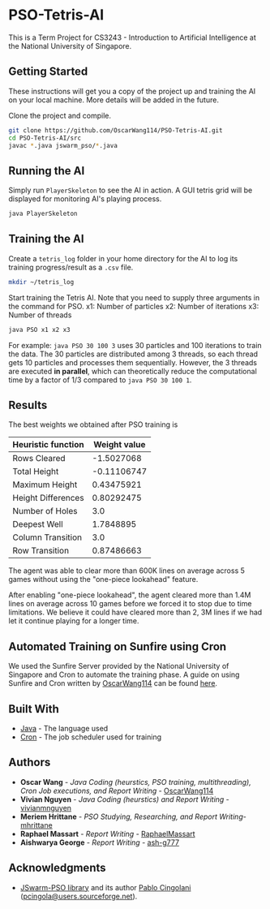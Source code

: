 # PSO-Tetris-AI

This is a Term Project for CS3243 - Introduction to Artificial Intelligence at the National University of Singapore.

## Getting Started

These instructions will get you a copy of the project up and training the AI on your local machine. More details will be added in the future.

Clone the project and compile.
```bash
git clone https://github.com/OscarWang114/PSO-Tetris-AI.git
cd PSO-Tetris-AI/src
javac *.java jswarm_pso/*.java
```

## Running the AI

Simply run `PlayerSkeleton` to see the AI in action. A GUI tetris grid will be displayed for monitoring AI's playing process.
```bash
java PlayerSkeleton
```

## Training the AI

Create a `tetris_log` folder in your home directory for the AI to log its training progress/result as a `.csv` file.
```bash
mkdir ~/tetris_log
```

Start training the Tetris AI. Note that you need to supply three arguments in the command for PSO. x1: Number of particles x2: Number of iterations x3: Number of threads
```bash
java PSO x1 x2 x3
```
For example: `java PSO 30 100 3` uses 30 particles and 100 iterations to train the data. The 30 particles are distributed among 3 threads, so each thread gets 10 particles and processes them sequentially. However, the 3 threads are executed **in parallel**, which can theoretically reduce the computational time by a factor of 1/3 compared to `java PSO 30 100 1`.

## Results
The best weights we obtained after PSO training is

Heuristic function | Weight value
------------ | -------------
Rows Cleared | -1.5027068
Total Height | -0.11106747
Maximum Height | 0.43475921
Height Differences | 0.80292475
Number of Holes | 3.0
Deepest Well | 1.7848895
Column Transition | 3.0
Row Transition | 0.87486663

The agent was able to clear more than 600K lines on average across 5 games without using the "one-piece lookahead" feature.

After enabling "one-piece lookahead", the agent cleared more than 1.4M lines on average across 10 games before we forced it to stop due to time limitations. We believe it could have cleared more than 2, 3M lines if we had let it continue playing for a longer time.

## Automated Training on Sunfire using Cron

We used the Sunfire Server provided by the National University of Singapore and Cron to automate the training phase. A guide on using Sunfire and Cron written by [OscarWang114](https://github.com/OscarWang114) can be found [here](https://hackmd.io/s/SJPWTzqsf).

## Built With

* [Java](https://www.oracle.com/java/index.html) - The language used
* [Cron](https://en.wikipedia.org/wiki/Cron) - The job scheduler used for training

## Authors

* **Oscar Wang** - *Java Coding (heurstics, PSO training, multithreading), Cron Job executions, and Report Writing* - [OscarWang114](https://github.com/OscarWang114)
* **Vivian Nguyen** - *Java Coding (heurstics) and Report Writing* -
[vivianmnguyen](https://github.com/vivianmnguyen)
* **Meriem Hrittane** - *PSO Studying, Researching, and Report Writing*-
[mhrittane](https://github.com/mhrittane)
* **Raphael Massart** - *Report Writing* -
[RaphaelMassart](https://github.com/RaphaelMassart)
* **Aishwarya George** - *Report Writing* -
[ash-g777](https://github.com/ash-g777)


## Acknowledgments

* [JSwarm-PSO library](http://jswarm-pso.sourceforge.net/) and its author [Pablo Cingolani](http://www.mcb.mcgill.ca/~pcingola/) (pcingola@users.sourceforge.net).
